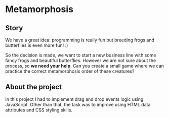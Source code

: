 # Metamorphosis

## Story

We have a great idea: programming is really fun but breeding frogs and butterflies is even more fun! :)

So the decision is made, we want to start a new business line with some fancy frogs and beautiful butterflies. However we are not sure about the process, so **we need your help**. Can you create a small game where we can practice the correct metamorphosis order of these creatures?

## About the project
In this project I had to implement drag and drop events logic using JavaScript. Other than that, the task was to improve using HTML data attributes and CSS styling skills.
